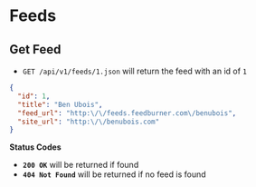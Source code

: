 Feeds
=====

Get Feed
--------

- `GET /api/v1/feeds/1.json` will return the feed with an id of `1`

```json
{
  "id": 1,
  "title": "Ben Ubois",
  "feed_url": "http:\/\/feeds.feedburner.com\/benubois",
  "site_url": "http:\/\/benubois.com"
}
```

**Status Codes**

- **`200 OK`** will be returned if found
- **`404 Not Found`** will be returned if no feed is found